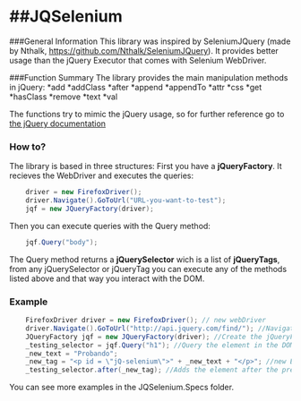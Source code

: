 ##JQSelenium
==========
###General Information
This library was inspired by SeleniumJQuery (made by Nthalk, https://github.com/Nthalk/SeleniumJQuery). It provides better usage than the jQuery Executor that comes with Selenium WebDriver.

###Function Summary
The library provides the main manipulation methods in jQuery: 
*add
*addClass
*after
*append
*appendTo
*attr
*css
*get
*hasClass
*remove
*text
*val

The functions try to mimic the jQuery usage, so for further reference go to [the jQuery documentation](http://api.jquery.com/category/Manipulation/)

### How to?
The library is based in three structures: 
First you have a <b>jQueryFactory</b>. It recieves the WebDriver and executes the queries: 
```c#
	driver = new FirefoxDriver();
	driver.Navigate().GoToUrl("URL-you-want-to-test");
	jqf = new JQueryFactory(driver);
```

Then you can execute queries with the Query method: 
```c#
	jqf.Query("body");
```

The Query method returns a <b>jQuerySelector</b> wich is a list of <b>jQueryTags</b>, from any jQuerySelector or jQueryTag you can execute any of the methods listed above and that way you interact with the DOM.

### Example
```c#
	FirefoxDriver driver = new FirefoxDriver(); // new webDriver
	driver.Navigate().GoToUrl("http://api.jquery.com/find/"); //Navigate to the URL
	JQueryFactory jqf = new JQueryFactory(driver); //Create the jQueryFactory
	_testing_selector = jqf.Query("h1"); //Query the element in the DOM you want to access
	_new_text = "Probando";
	_new_tag = "<p id = \"jQ-selenium\">" + _new_text + "</p>"; //new Element in the DOM will be added
	_testing_selector.after(_new_tag); //Adds the element after the previously queried element
```

You can see more examples in the JQSelenium.Specs folder.

